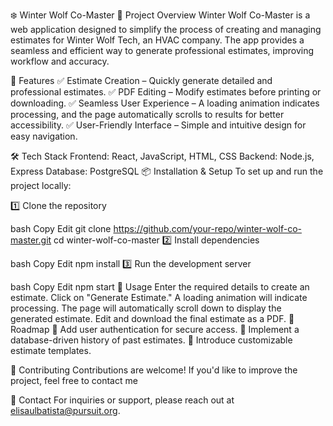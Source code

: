 ❄️ Winter Wolf Co-Master
📄 Project Overview
Winter Wolf Co-Master is a web application designed to simplify the process of creating and managing estimates for Winter Wolf Tech, an HVAC company. The app provides a seamless and efficient way to generate professional estimates, improving workflow and accuracy.

🚀 Features
✅ Estimate Creation – Quickly generate detailed and professional estimates.
✅ PDF Editing – Modify estimates before printing or downloading.
✅ Seamless User Experience – A loading animation indicates processing, and the page automatically scrolls to results for better accessibility.
✅ User-Friendly Interface – Simple and intuitive design for easy navigation.

🛠️ Tech Stack
Frontend: React, JavaScript, HTML, CSS
Backend: Node.js, Express
Database: PostgreSQL
📦 Installation & Setup
To set up and run the project locally:

1️⃣ Clone the repository

bash
Copy
Edit
git clone https://github.com/your-repo/winter-wolf-co-master.git
cd winter-wolf-co-master
2️⃣ Install dependencies

bash
Copy
Edit
npm install
3️⃣ Run the development server

bash
Copy
Edit
npm start
📝 Usage
Enter the required details to create an estimate.
Click on "Generate Estimate."
A loading animation will indicate processing.
The page will automatically scroll down to display the generated estimate.
Edit and download the final estimate as a PDF.
📌 Roadmap
🔹 Add user authentication for secure access.
🔹 Implement a database-driven history of past estimates.
🔹 Introduce customizable estimate templates.

🤝 Contributing
Contributions are welcome! If you'd like to improve the project, feel free to contact me

📧 Contact
For inquiries or support, please reach out at elisaulbatista@pursuit.org.